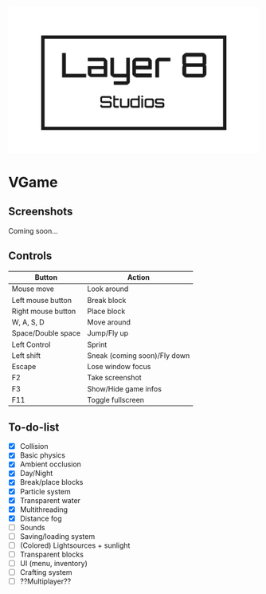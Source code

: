 ![Logo](/media/Logo.png)
# VGame
## Screenshots
Coming soon...

## Controls
Button | Action
-------|--------
Mouse move | Look around
Left mouse button | Break block
Right mouse button | Place block
W, A, S, D | Move around
Space/Double space | Jump/Fly up
Left Control | Sprint
Left shift | Sneak (coming soon)/Fly down
Escape | Lose window focus
F2 | Take screenshot
F3 | Show/Hide game infos
F11 | Toggle fullscreen

## To-do-list
- [x] Collision
- [x] Basic physics
- [x] Ambient occlusion
- [x] Day/Night
- [x] Break/place blocks
- [x] Particle system
- [x] Transparent water
- [x] Multithreading
- [x] Distance fog
- [ ] Sounds
- [ ] Saving/loading system
- [ ] (Colored) Lightsources + sunlight
- [ ] Transparent blocks
- [ ] UI (menu, inventory)
- [ ] Crafting system
- [ ] ??Multiplayer??
